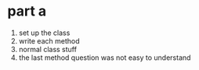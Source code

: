 # part a
1. set up the class
2. write each method
3. normal class stuff
4. the last method question was not easy to understand

